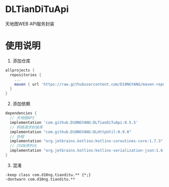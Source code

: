 # DLTianDiTuApi
天地图WEB API服务封装

# 使用说明
1. 添加仓库
```build.gradle
allprojects {
  repositories {
    ...
    maven { url 'https://raw.githubusercontent.com/D10NGYANG/maven-repo/main/repository'}
  }
}
```
2. 添加依赖
```build.gradle
dependencies {
  // 天地图API
  implementation 'com.github.D10NGYANG:DLTianDiTuApi:0.5.5'
  // 网络请求封装库
  implementation "com.github.D10NGYANG:DLHttpUtil:0.9.0"
  // 协程
  implementation "org.jetbrains.kotlinx:kotlinx-coroutines-core:1.7.3"
  // JSON序列化
  implementation "org.jetbrains.kotlinx:kotlinx-serialization-json:1.6.0"
}
```
3. 混淆
```properties
-keep class com.d10ng.tianditu.** {*;}
-dontwarn com.d10ng.tianditu.**
```
